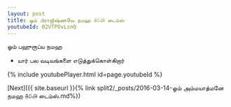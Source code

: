 ```yaml
---
layout: post
title: ஓம் பிராஜிஷ்ணவே நமஹ ௧௦௮ டைம்ஸ்
youtubeId: 02VTPOvLsnQ
---
```

 
 
 ஓம் பஹுரூப்ய நமஹ  
 
 -  யார் பல வடிவங்களை எடுத்துக்கொள்கிறார் 
 
  
 
  
 
 
 
 
 
 


{% include youtubePlayer.html id=page.youtubeId %}
 
[Next]({{ site.baseurl }}{% link  split2/_posts/2016-03-14-ஓம் அம்மயாத்மனே நமஹ ௧௦௮ டைம்ஸ்.md%})
 
